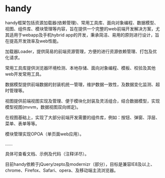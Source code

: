 handy
=====
<p>handy框架包括资源加载器(依赖管理)、常用工具库、面向对象编程、数据模型、视图、组件库、模块管理等内容，旨在提供一个完整的web前端开发解决方案，尤其适用于webapp及手机hybrid app的开发，秉承简洁、易用的原则进行设计，旨在提高开发效率及web性能。</p>
<p>加载器Loader，提供简易的前端资源管理，方便的进行资源依赖管理、打包及优化请求。</p>
<p>常用工具库提供浏览器环境检测、本地存储、面向对象编程、模板、校验及其他web开发常用工具。</p>
<p>数据模型提供前端数据的封装机统一管理，维护数据一致性，及数据变化监测、超时管理等。</p>
<p>视图提供前端视图实现及管理、便于模块化封装及灵活组合，结合数据模型，实现模型视图(mvvm，数据视图双向绑定)。</p>
<p>在视图基础上，实现了大部分前端开发需要的组件库，例如：按钮、弹窗、浮层、菜单、表单等等。</p>
<p>模块管理实现OPOA（单页面web应用）。</p>
<p>......</p>
<p>具体可查看文档、示例及代码（注释详尽）。</p>
<p>目前handy依赖于jQuery/zepto及modernizr（部分），目标是兼容IE8及以上、chrome、Firefox、Safari、opera、及移动端主流浏览器。</p>
